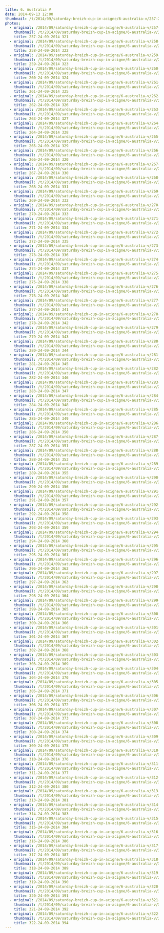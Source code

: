 ```yaml
---
title: 6. Australia V 
date: 2014-09-13 12:00
thumbnail: /t/2014/09/saturday-breizh-cup-in-acigne/6-australia-v/257-24-09-2014-321.jpg
photos:
  - original: /2014/09/saturday-breizh-cup-in-acigne/6-australia-v/257-24-09-2014-321.jpg
    thumbnail: /t/2014/09/saturday-breizh-cup-in-acigne/6-australia-v/257-24-09-2014-321.jpg
    title: 257-24-09-2014 321
  - original: /2014/09/saturday-breizh-cup-in-acigne/6-australia-v/258-24-09-2014-322.jpg
    thumbnail: /t/2014/09/saturday-breizh-cup-in-acigne/6-australia-v/258-24-09-2014-322.jpg
    title: 258-24-09-2014 322
  - original: /2014/09/saturday-breizh-cup-in-acigne/6-australia-v/259-24-09-2014-323.jpg
    thumbnail: /t/2014/09/saturday-breizh-cup-in-acigne/6-australia-v/259-24-09-2014-323.jpg
    title: 259-24-09-2014 323
  - original: /2014/09/saturday-breizh-cup-in-acigne/6-australia-v/260-24-09-2014-324.jpg
    thumbnail: /t/2014/09/saturday-breizh-cup-in-acigne/6-australia-v/260-24-09-2014-324.jpg
    title: 260-24-09-2014 324
  - original: /2014/09/saturday-breizh-cup-in-acigne/6-australia-v/261-24-09-2014-325.jpg
    thumbnail: /t/2014/09/saturday-breizh-cup-in-acigne/6-australia-v/261-24-09-2014-325.jpg
    title: 261-24-09-2014 325
  - original: /2014/09/saturday-breizh-cup-in-acigne/6-australia-v/262-24-09-2014-326.jpg
    thumbnail: /t/2014/09/saturday-breizh-cup-in-acigne/6-australia-v/262-24-09-2014-326.jpg
    title: 262-24-09-2014 326
  - original: /2014/09/saturday-breizh-cup-in-acigne/6-australia-v/263-24-09-2014-327.jpg
    thumbnail: /t/2014/09/saturday-breizh-cup-in-acigne/6-australia-v/263-24-09-2014-327.jpg
    title: 263-24-09-2014 327
  - original: /2014/09/saturday-breizh-cup-in-acigne/6-australia-v/264-24-09-2014-328.jpg
    thumbnail: /t/2014/09/saturday-breizh-cup-in-acigne/6-australia-v/264-24-09-2014-328.jpg
    title: 264-24-09-2014 328
  - original: /2014/09/saturday-breizh-cup-in-acigne/6-australia-v/265-24-09-2014-329.jpg
    thumbnail: /t/2014/09/saturday-breizh-cup-in-acigne/6-australia-v/265-24-09-2014-329.jpg
    title: 265-24-09-2014 329
  - original: /2014/09/saturday-breizh-cup-in-acigne/6-australia-v/266-24-09-2014-320.jpg
    thumbnail: /t/2014/09/saturday-breizh-cup-in-acigne/6-australia-v/266-24-09-2014-320.jpg
    title: 266-24-09-2014 320
  - original: /2014/09/saturday-breizh-cup-in-acigne/6-australia-v/267-24-09-2014-330.jpg
    thumbnail: /t/2014/09/saturday-breizh-cup-in-acigne/6-australia-v/267-24-09-2014-330.jpg
    title: 267-24-09-2014 330
  - original: /2014/09/saturday-breizh-cup-in-acigne/6-australia-v/268-24-09-2014-331.jpg
    thumbnail: /t/2014/09/saturday-breizh-cup-in-acigne/6-australia-v/268-24-09-2014-331.jpg
    title: 268-24-09-2014 331
  - original: /2014/09/saturday-breizh-cup-in-acigne/6-australia-v/269-24-09-2014-332.jpg
    thumbnail: /t/2014/09/saturday-breizh-cup-in-acigne/6-australia-v/269-24-09-2014-332.jpg
    title: 269-24-09-2014 332
  - original: /2014/09/saturday-breizh-cup-in-acigne/6-australia-v/270-24-09-2014-333.jpg
    thumbnail: /t/2014/09/saturday-breizh-cup-in-acigne/6-australia-v/270-24-09-2014-333.jpg
    title: 270-24-09-2014 333
  - original: /2014/09/saturday-breizh-cup-in-acigne/6-australia-v/271-24-09-2014-334.jpg
    thumbnail: /t/2014/09/saturday-breizh-cup-in-acigne/6-australia-v/271-24-09-2014-334.jpg
    title: 271-24-09-2014 334
  - original: /2014/09/saturday-breizh-cup-in-acigne/6-australia-v/272-24-09-2014-335.jpg
    thumbnail: /t/2014/09/saturday-breizh-cup-in-acigne/6-australia-v/272-24-09-2014-335.jpg
    title: 272-24-09-2014 335
  - original: /2014/09/saturday-breizh-cup-in-acigne/6-australia-v/273-24-09-2014-336.jpg
    thumbnail: /t/2014/09/saturday-breizh-cup-in-acigne/6-australia-v/273-24-09-2014-336.jpg
    title: 273-24-09-2014 336
  - original: /2014/09/saturday-breizh-cup-in-acigne/6-australia-v/274-24-09-2014-337.jpg
    thumbnail: /t/2014/09/saturday-breizh-cup-in-acigne/6-australia-v/274-24-09-2014-337.jpg
    title: 274-24-09-2014 337
  - original: /2014/09/saturday-breizh-cup-in-acigne/6-australia-v/275-24-09-2014-338.jpg
    thumbnail: /t/2014/09/saturday-breizh-cup-in-acigne/6-australia-v/275-24-09-2014-338.jpg
    title: 275-24-09-2014 338
  - original: /2014/09/saturday-breizh-cup-in-acigne/6-australia-v/276-24-09-2014-340.jpg
    thumbnail: /t/2014/09/saturday-breizh-cup-in-acigne/6-australia-v/276-24-09-2014-340.jpg
    title: 276-24-09-2014 340
  - original: /2014/09/saturday-breizh-cup-in-acigne/6-australia-v/277-24-09-2014-341.jpg
    thumbnail: /t/2014/09/saturday-breizh-cup-in-acigne/6-australia-v/277-24-09-2014-341.jpg
    title: 277-24-09-2014 341
  - original: /2014/09/saturday-breizh-cup-in-acigne/6-australia-v/278-24-09-2014-342.jpg
    thumbnail: /t/2014/09/saturday-breizh-cup-in-acigne/6-australia-v/278-24-09-2014-342.jpg
    title: 278-24-09-2014 342
  - original: /2014/09/saturday-breizh-cup-in-acigne/6-australia-v/279-24-09-2014-343.jpg
    thumbnail: /t/2014/09/saturday-breizh-cup-in-acigne/6-australia-v/279-24-09-2014-343.jpg
    title: 279-24-09-2014 343
  - original: /2014/09/saturday-breizh-cup-in-acigne/6-australia-v/280-24-09-2014-344.jpg
    thumbnail: /t/2014/09/saturday-breizh-cup-in-acigne/6-australia-v/280-24-09-2014-344.jpg
    title: 280-24-09-2014 344
  - original: /2014/09/saturday-breizh-cup-in-acigne/6-australia-v/281-24-09-2014-345.jpg
    thumbnail: /t/2014/09/saturday-breizh-cup-in-acigne/6-australia-v/281-24-09-2014-345.jpg
    title: 281-24-09-2014 345
  - original: /2014/09/saturday-breizh-cup-in-acigne/6-australia-v/282-24-09-2014-346.jpg
    thumbnail: /t/2014/09/saturday-breizh-cup-in-acigne/6-australia-v/282-24-09-2014-346.jpg
    title: 282-24-09-2014 346
  - original: /2014/09/saturday-breizh-cup-in-acigne/6-australia-v/283-24-09-2014-347.jpg
    thumbnail: /t/2014/09/saturday-breizh-cup-in-acigne/6-australia-v/283-24-09-2014-347.jpg
    title: 283-24-09-2014 347
  - original: /2014/09/saturday-breizh-cup-in-acigne/6-australia-v/284-24-09-2014-348.jpg
    thumbnail: /t/2014/09/saturday-breizh-cup-in-acigne/6-australia-v/284-24-09-2014-348.jpg
    title: 284-24-09-2014 348
  - original: /2014/09/saturday-breizh-cup-in-acigne/6-australia-v/285-24-09-2014-349.jpg
    thumbnail: /t/2014/09/saturday-breizh-cup-in-acigne/6-australia-v/285-24-09-2014-349.jpg
    title: 285-24-09-2014 349
  - original: /2014/09/saturday-breizh-cup-in-acigne/6-australia-v/286-24-09-2014-350.jpg
    thumbnail: /t/2014/09/saturday-breizh-cup-in-acigne/6-australia-v/286-24-09-2014-350.jpg
    title: 286-24-09-2014 350
  - original: /2014/09/saturday-breizh-cup-in-acigne/6-australia-v/287-24-09-2014-351.jpg
    thumbnail: /t/2014/09/saturday-breizh-cup-in-acigne/6-australia-v/287-24-09-2014-351.jpg
    title: 287-24-09-2014 351
  - original: /2014/09/saturday-breizh-cup-in-acigne/6-australia-v/288-24-09-2014-353.jpg
    thumbnail: /t/2014/09/saturday-breizh-cup-in-acigne/6-australia-v/288-24-09-2014-353.jpg
    title: 288-24-09-2014 353
  - original: /2014/09/saturday-breizh-cup-in-acigne/6-australia-v/289-24-09-2014-355.jpg
    thumbnail: /t/2014/09/saturday-breizh-cup-in-acigne/6-australia-v/289-24-09-2014-355.jpg
    title: 289-24-09-2014 355
  - original: /2014/09/saturday-breizh-cup-in-acigne/6-australia-v/290-24-09-2014-356.jpg
    thumbnail: /t/2014/09/saturday-breizh-cup-in-acigne/6-australia-v/290-24-09-2014-356.jpg
    title: 290-24-09-2014 356
  - original: /2014/09/saturday-breizh-cup-in-acigne/6-australia-v/291-24-09-2014-357.jpg
    thumbnail: /t/2014/09/saturday-breizh-cup-in-acigne/6-australia-v/291-24-09-2014-357.jpg
    title: 291-24-09-2014 357
  - original: /2014/09/saturday-breizh-cup-in-acigne/6-australia-v/292-24-09-2014-358.jpg
    thumbnail: /t/2014/09/saturday-breizh-cup-in-acigne/6-australia-v/292-24-09-2014-358.jpg
    title: 292-24-09-2014 358
  - original: /2014/09/saturday-breizh-cup-in-acigne/6-australia-v/293-24-09-2014-359.jpg
    thumbnail: /t/2014/09/saturday-breizh-cup-in-acigne/6-australia-v/293-24-09-2014-359.jpg
    title: 293-24-09-2014 359
  - original: /2014/09/saturday-breizh-cup-in-acigne/6-australia-v/294-24-09-2014-360.jpg
    thumbnail: /t/2014/09/saturday-breizh-cup-in-acigne/6-australia-v/294-24-09-2014-360.jpg
    title: 294-24-09-2014 360
  - original: /2014/09/saturday-breizh-cup-in-acigne/6-australia-v/295-24-09-2014-361.jpg
    thumbnail: /t/2014/09/saturday-breizh-cup-in-acigne/6-australia-v/295-24-09-2014-361.jpg
    title: 295-24-09-2014 361
  - original: /2014/09/saturday-breizh-cup-in-acigne/6-australia-v/296-24-09-2014-362.jpg
    thumbnail: /t/2014/09/saturday-breizh-cup-in-acigne/6-australia-v/296-24-09-2014-362.jpg
    title: 296-24-09-2014 362
  - original: /2014/09/saturday-breizh-cup-in-acigne/6-australia-v/297-24-09-2014-363.jpg
    thumbnail: /t/2014/09/saturday-breizh-cup-in-acigne/6-australia-v/297-24-09-2014-363.jpg
    title: 297-24-09-2014 363
  - original: /2014/09/saturday-breizh-cup-in-acigne/6-australia-v/298-24-09-2014-364.jpg
    thumbnail: /t/2014/09/saturday-breizh-cup-in-acigne/6-australia-v/298-24-09-2014-364.jpg
    title: 298-24-09-2014 364
  - original: /2014/09/saturday-breizh-cup-in-acigne/6-australia-v/299-24-09-2014-365.jpg
    thumbnail: /t/2014/09/saturday-breizh-cup-in-acigne/6-australia-v/299-24-09-2014-365.jpg
    title: 299-24-09-2014 365
  - original: /2014/09/saturday-breizh-cup-in-acigne/6-australia-v/300-24-09-2014-366.jpg
    thumbnail: /t/2014/09/saturday-breizh-cup-in-acigne/6-australia-v/300-24-09-2014-366.jpg
    title: 300-24-09-2014 366
  - original: /2014/09/saturday-breizh-cup-in-acigne/6-australia-v/301-24-09-2014-367.jpg
    thumbnail: /t/2014/09/saturday-breizh-cup-in-acigne/6-australia-v/301-24-09-2014-367.jpg
    title: 301-24-09-2014 367
  - original: /2014/09/saturday-breizh-cup-in-acigne/6-australia-v/302-24-09-2014-368.jpg
    thumbnail: /t/2014/09/saturday-breizh-cup-in-acigne/6-australia-v/302-24-09-2014-368.jpg
    title: 302-24-09-2014 368
  - original: /2014/09/saturday-breizh-cup-in-acigne/6-australia-v/303-24-09-2014-369.jpg
    thumbnail: /t/2014/09/saturday-breizh-cup-in-acigne/6-australia-v/303-24-09-2014-369.jpg
    title: 303-24-09-2014 369
  - original: /2014/09/saturday-breizh-cup-in-acigne/6-australia-v/304-24-09-2014-370.jpg
    thumbnail: /t/2014/09/saturday-breizh-cup-in-acigne/6-australia-v/304-24-09-2014-370.jpg
    title: 304-24-09-2014 370
  - original: /2014/09/saturday-breizh-cup-in-acigne/6-australia-v/305-24-09-2014-371.jpg
    thumbnail: /t/2014/09/saturday-breizh-cup-in-acigne/6-australia-v/305-24-09-2014-371.jpg
    title: 305-24-09-2014 371
  - original: /2014/09/saturday-breizh-cup-in-acigne/6-australia-v/306-24-09-2014-372.jpg
    thumbnail: /t/2014/09/saturday-breizh-cup-in-acigne/6-australia-v/306-24-09-2014-372.jpg
    title: 306-24-09-2014 372
  - original: /2014/09/saturday-breizh-cup-in-acigne/6-australia-v/307-24-09-2014-373.jpg
    thumbnail: /t/2014/09/saturday-breizh-cup-in-acigne/6-australia-v/307-24-09-2014-373.jpg
    title: 307-24-09-2014 373
  - original: /2014/09/saturday-breizh-cup-in-acigne/6-australia-v/308-24-09-2014-374.jpg
    thumbnail: /t/2014/09/saturday-breizh-cup-in-acigne/6-australia-v/308-24-09-2014-374.jpg
    title: 308-24-09-2014 374
  - original: /2014/09/saturday-breizh-cup-in-acigne/6-australia-v/309-24-09-2014-375.jpg
    thumbnail: /t/2014/09/saturday-breizh-cup-in-acigne/6-australia-v/309-24-09-2014-375.jpg
    title: 309-24-09-2014 375
  - original: /2014/09/saturday-breizh-cup-in-acigne/6-australia-v/310-24-09-2014-376.jpg
    thumbnail: /t/2014/09/saturday-breizh-cup-in-acigne/6-australia-v/310-24-09-2014-376.jpg
    title: 310-24-09-2014 376
  - original: /2014/09/saturday-breizh-cup-in-acigne/6-australia-v/311-24-09-2014-377.jpg
    thumbnail: /t/2014/09/saturday-breizh-cup-in-acigne/6-australia-v/311-24-09-2014-377.jpg
    title: 311-24-09-2014 377
  - original: /2014/09/saturday-breizh-cup-in-acigne/6-australia-v/312-24-09-2014-380.jpg
    thumbnail: /t/2014/09/saturday-breizh-cup-in-acigne/6-australia-v/312-24-09-2014-380.jpg
    title: 312-24-09-2014 380
  - original: /2014/09/saturday-breizh-cup-in-acigne/6-australia-v/313-24-09-2014-381.jpg
    thumbnail: /t/2014/09/saturday-breizh-cup-in-acigne/6-australia-v/313-24-09-2014-381.jpg
    title: 313-24-09-2014 381
  - original: /2014/09/saturday-breizh-cup-in-acigne/6-australia-v/314-24-09-2014-383.jpg
    thumbnail: /t/2014/09/saturday-breizh-cup-in-acigne/6-australia-v/314-24-09-2014-383.jpg
    title: 314-24-09-2014 383
  - original: /2014/09/saturday-breizh-cup-in-acigne/6-australia-v/315-24-09-2014-384.jpg
    thumbnail: /t/2014/09/saturday-breizh-cup-in-acigne/6-australia-v/315-24-09-2014-384.jpg
    title: 315-24-09-2014 384
  - original: /2014/09/saturday-breizh-cup-in-acigne/6-australia-v/316-24-09-2014-386.jpg
    thumbnail: /t/2014/09/saturday-breizh-cup-in-acigne/6-australia-v/316-24-09-2014-386.jpg
    title: 316-24-09-2014 386
  - original: /2014/09/saturday-breizh-cup-in-acigne/6-australia-v/317-24-09-2014-387.jpg
    thumbnail: /t/2014/09/saturday-breizh-cup-in-acigne/6-australia-v/317-24-09-2014-387.jpg
    title: 317-24-09-2014 387
  - original: /2014/09/saturday-breizh-cup-in-acigne/6-australia-v/318-24-09-2014-389.jpg
    thumbnail: /t/2014/09/saturday-breizh-cup-in-acigne/6-australia-v/318-24-09-2014-389.jpg
    title: 318-24-09-2014 389
  - original: /2014/09/saturday-breizh-cup-in-acigne/6-australia-v/319-24-09-2014-390.jpg
    thumbnail: /t/2014/09/saturday-breizh-cup-in-acigne/6-australia-v/319-24-09-2014-390.jpg
    title: 319-24-09-2014 390
  - original: /2014/09/saturday-breizh-cup-in-acigne/6-australia-v/320-24-09-2014-391.jpg
    thumbnail: /t/2014/09/saturday-breizh-cup-in-acigne/6-australia-v/320-24-09-2014-391.jpg
    title: 320-24-09-2014 391
  - original: /2014/09/saturday-breizh-cup-in-acigne/6-australia-v/321-24-09-2014-392.jpg
    thumbnail: /t/2014/09/saturday-breizh-cup-in-acigne/6-australia-v/321-24-09-2014-392.jpg
    title: 321-24-09-2014 392
  - original: /2014/09/saturday-breizh-cup-in-acigne/6-australia-v/322-24-09-2014-394.jpg
    thumbnail: /t/2014/09/saturday-breizh-cup-in-acigne/6-australia-v/322-24-09-2014-394.jpg
    title: 322-24-09-2014 394
---
```

